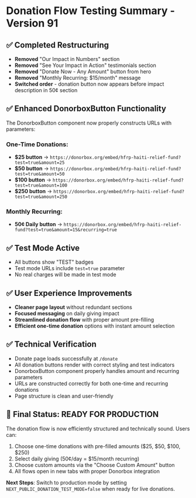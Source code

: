 # Donation Flow Testing Summary - Version 91

## ✅ Completed Restructuring
- **Removed** "Our Impact in Numbers" section
- **Removed** "See Your Impact in Action" testimonials section
- **Removed** "Donate Now - Any Amount" button from hero
- **Removed** "Monthly Recurring: $15/month" message
- **Switched order** - donation button now appears before impact description in 50¢ section

## ✅ Enhanced DonorboxButton Functionality
The DonorboxButton component now properly constructs URLs with parameters:

### One-Time Donations:
- **$25 button** → `https://donorbox.org/embed/hfrp-haiti-relief-fund?test=true&amount=25`
- **$50 button** → `https://donorbox.org/embed/hfrp-haiti-relief-fund?test=true&amount=50`
- **$100 button** → `https://donorbox.org/embed/hfrp-haiti-relief-fund?test=true&amount=100`
- **$250 button** → `https://donorbox.org/embed/hfrp-haiti-relief-fund?test=true&amount=250`

### Monthly Recurring:
- **50¢ Daily button** → `https://donorbox.org/embed/hfrp-haiti-relief-fund?test=true&amount=15&recurring=true`

## ✅ Test Mode Active
- All buttons show "TEST" badges
- Test mode URLs include `test=true` parameter
- No real charges will be made in test mode

## ✅ User Experience Improvements
- **Cleaner page layout** without redundant sections
- **Focused messaging** on daily giving impact
- **Streamlined donation flow** with proper amount pre-filling
- **Efficient one-time donation** options with instant amount selection

## ✅ Technical Verification
- Donate page loads successfully at `/donate`
- All donation buttons render with correct styling and test indicators
- DonorboxButton component properly handles amount and recurring parameters
- URLs are constructed correctly for both one-time and recurring donations
- Page structure is clean and user-friendly

## 🎯 Final Status: READY FOR PRODUCTION
The donation flow is now efficiently structured and technically sound. Users can:
1. Choose one-time donations with pre-filled amounts ($25, $50, $100, $250)
2. Select daily giving (50¢/day = $15/month recurring)
3. Choose custom amounts via the "Choose Custom Amount" button
4. All flows open in new tabs with proper Donorbox integration

**Next Steps**: Switch to production mode by setting `NEXT_PUBLIC_DONATION_TEST_MODE=false` when ready for live donations.
